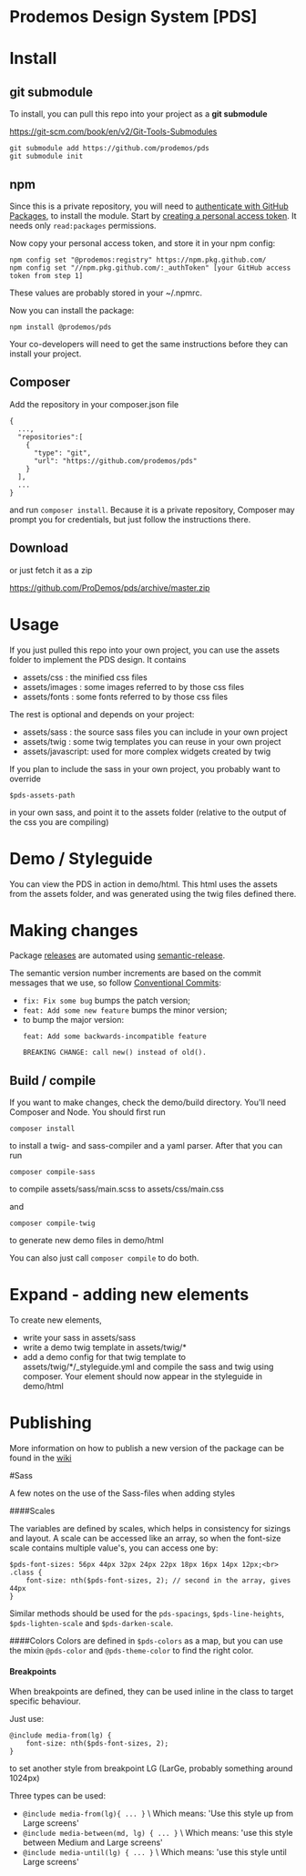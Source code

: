 Prodemos Design System [PDS]
=============================

# Install


## git submodule
To install, you can pull this repo into your project
as a __git submodule__ 

https://git-scm.com/book/en/v2/Git-Tools-Submodules

```
git submodule add https://github.com/prodemos/pds
git submodule init
```

## npm
Since this is a private repository, you will need to [authenticate with GitHub Packages](https://docs.github.com/en/packages/using-github-packages-with-your-projects-ecosystem/configuring-npm-for-use-with-github-packages#authenticating-to-github-packages), to install the module. Start by [creating a personal access token](https://github.com/settings/tokens). It needs only `read:packages` permissions.

Now copy your personal access token, and store it in your npm config:   

```
npm config set "@prodemos:registry" https://npm.pkg.github.com/
npm config set "//npm.pkg.github.com/:_authToken" [your GitHub access token from step 1]
```

These values are probably stored in your ~/.npmrc.

Now you can install the package:

```
npm install @prodemos/pds
```

Your co-developers will need to get the same instructions before they can install your project.

## Composer

Add the repository in your composer.json file 

```
{
  ...,
  "repositories":[
    {
      "type": "git",
      "url": "https://github.com/prodemos/pds"
    }
  ],
  ...
}
```
and run `composer install`. Because it is a private repository, Composer may prompt you for credentials, but just follow the instructions there.

## Download
or just fetch it as a zip 

https://github.com/ProDemos/pds/archive/master.zip

# Usage

If you just pulled this repo into your own project,
you can use the assets folder to implement the PDS
design. It contains

 - assets/css : the minified css files
 - assets/images : some images referred to by those css files
 - assets/fonts : some fonts referred to by those css files
 
The rest is optional and depends on your project:

 - assets/sass : the source sass files you can include in your own project
 - assets/twig : some twig templates you can reuse in your own project
 - assets/javascript: used for more complex widgets created by twig 

 If you plan to include the sass in your own project, 
 you probably want to override 
 ```
 $pds-assets-path
 ```
 in your own sass, and point it to the assets folder
 (relative to the output of the css you are compiling)

 
# Demo / Styleguide

You can view the PDS in action in demo/html. This html uses
the assets from the assets folder, and was generated using 
the twig files defined there.

# Making changes

Package [releases](https://github.com/ProDemos/pds/releases) are automated
using [semantic-release](https://github.com/semantic-release/semantic-release).

The semantic version number increments are based on the commit messages that we use,
so follow [Conventional Commits](https://www.conventionalcommits.org/):

* `fix: Fix some bug` bumps the patch version;
* `feat: Add some new feature` bumps the minor version;
* to bump the major version:
  ```
  feat: Add some backwards-incompatible feature

  BREAKING CHANGE: call new() instead of old().
  ```
 
## Build / compile

If you want to make changes, check the demo/build directory. 
You'll need Composer and Node. You should first run

```
composer install
```

to install a twig- and sass-compiler and a yaml parser. 
After that you can run

```
composer compile-sass
```
to compile assets/sass/main.scss to assets/css/main.css

and
```
composer compile-twig
```
to generate new demo files in demo/html

You can also just call
``composer compile``
to do both.

# Expand - adding new elements

To create new elements, 
  - write your sass in assets/sass
  - write a demo twig template in assets/twig/*
  - add a demo config for that twig template to assets/twig/*/_styleguide.yml
and compile the sass and twig using composer.
Your element should now appear in the styleguide in demo/html


# Publishing

More information on how to publish a new version of the package can be found in the [wiki](https://github.com/ProDemos/pds/wiki/Publishing)


#Sass

A few notes on the use of the Sass-files when adding styles

####Scales

The variables are defined by scales, which helps in consistency for sizings and layout. A scale can be accessed like an array, so when the font-size scale contains multiple value's, you can access one by:
```
$pds-font-sizes: 56px 44px 32px 24px 22px 18px 16px 14px 12px;<br>
.class {
    font-size: nth($pds-font-sizes, 2); // second in the array, gives 44px
}
```

Similar methods should be used for the `pds-spacings`, `$pds-line-heights`, 
`$pds-lighten-scale` and `$pds-darken-scale`.

####Colors
Colors are defined in `$pds-colors` as a map, but you can use the mixin `@pds-color` and `@pds-theme-color` to find the right color.


#### Breakpoints

When breakpoints are defined, they can be used inline in the class to target specific behaviour.

Just use:
```
@include media-from(lg) {
    font-size: nth($pds-font-sizes, 2);
}
```
to set another style from breakpoint LG (LarGe, probably something around 1024px)

Three types can be used:
 - `@include media-from(lg){ ... }` \ Which means: 'Use this style up from Large screens'
 - `@include media-between(md, lg) { ... }`  \ Which means: 'use this style between Medium and Large screens'
 - `@include media-until(lg) { ... }` \ Which means: 'use this style until Large screens'
